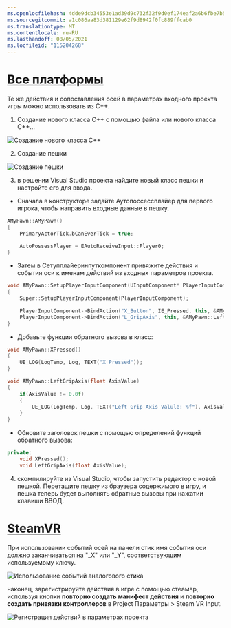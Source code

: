 ```yaml
---
ms.openlocfilehash: 4dde9dcb34553e1ad39d9c732f32f9d0ef174eaf2a6b6fbe7b59b8fdc9facf8d
ms.sourcegitcommit: a1c086aa83d381129e62f9d8942f0fc889ffcab0
ms.translationtype: MT
ms.contentlocale: ru-RU
ms.lasthandoff: 08/05/2021
ms.locfileid: "115204268"
---
```

# <a name="all-platforms"></a>[Все платформы](#tab/all)

Те же действия и сопоставления осей в параметрах входного проекта игры можно использовать из C++.

1. Создание нового класса C++ с помощью файла или нового класса C++...

![Создание нового класса C++](../images/reverb-g2-img-11.png)

2. Создание пешки

![Создание пешки](../images/reverb-g2-img-12.png)

3. в решении Visual Studio проекта найдите новый класс пешки и настройте его для ввода.
* Сначала в конструкторе задайте Аутопоссессплайер для первого игрока, чтобы направить входные данные в пешку.

```cpp
AMyPawn::AMyPawn()
{
    PrimaryActorTick.bCanEverTick = true;

    AutoPossessPlayer = EAutoReceiveInput::Player0;
}
```

* Затем в Сетупплайеринпуткомпонент привяжите действия и события оси к именам действий из входных параметров проекта.

```cpp
void AMyPawn::SetupPlayerInputComponent(UInputComponent* PlayerInputComponent)
{
    Super::SetupPlayerInputComponent(PlayerInputComponent);

    PlayerInputComponent->BindAction("X_Button", IE_Pressed, this, &AMyPawn::XPressed);
    PlayerInputComponent->BindAction("L_GripAxis", this, &AMyPawn::LeftGripAxis);
}
```

* Добавьте функции обратного вызова в класс:

```cpp
void AMyPawn::XPressed()
{
    UE_LOG(LogTemp, Log, TEXT("X Pressed"));
}

void AMyPawn::LeftGripAxis(float AxisValue)
{
    if(AxisValue != 0.0f) 
    {
        UE_LOG(LogTemp, Log, TEXT("Left Grip Axis Valule: %f"), AxisValue);
    }
}
```

* Обновите заголовок пешки с помощью определений функций обратного вызова:

```cpp
private:
    void XPressed();
    void LeftGripAxis(float AxisValue);
```

4. скомпилируйте из Visual Studio, чтобы запустить редактор с новой пешкой. Перетащите пешку из браузера содержимого в игру, и пешка теперь будет выполнять обратные вызовы при нажатии клавиши ВВОД.

# <a name="steamvr"></a>[SteamVR](#tab/steamvr)

При использовании событий осей на панели стик имя события оси должно заканчиваться на "_X" или "_Y", соответствующим используемому ключу.

![Использование событий аналогового стика](../images/reverb-g2-img-09.png)

наконец, зарегистрируйте действия в игре с помощью стеамвр, используя кнопки **повторно создать манифест действия** и **повторно создать привязки контроллеров** в Project Параметры > Steam VR Input.

![Регистрация действий в параметрах проекта](../images/reverb-g2-img-10.png)

